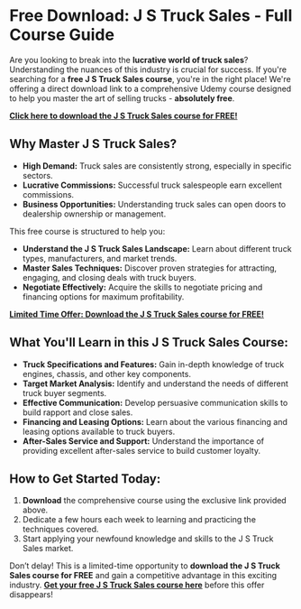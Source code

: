 # Free Download: J S Truck Sales - Full Course Guide

Are you looking to break into the **lucrative world of truck sales**? Understanding the nuances of this industry is crucial for success. If you're searching for a **free J S Truck Sales course**, you're in the right place! We're offering a direct download link to a comprehensive Udemy course designed to help you master the art of selling trucks - **absolutely free**.

[**Click here to download the J S Truck Sales course for FREE!**](https://udemywork.com/j-s-truck-sales)

## Why Master J S Truck Sales?

*   **High Demand:** Truck sales are consistently strong, especially in specific sectors.
*   **Lucrative Commissions:** Successful truck salespeople earn excellent commissions.
*   **Business Opportunities:** Understanding truck sales can open doors to dealership ownership or management.

This free course is structured to help you:

*   **Understand the J S Truck Sales Landscape:** Learn about different truck types, manufacturers, and market trends.
*   **Master Sales Techniques:** Discover proven strategies for attracting, engaging, and closing deals with truck buyers.
*   **Negotiate Effectively:** Acquire the skills to negotiate pricing and financing options for maximum profitability.

[**Limited Time Offer: Download the J S Truck Sales course for FREE!**](https://udemywork.com/j-s-truck-sales)

## What You'll Learn in this J S Truck Sales Course:

*   **Truck Specifications and Features:** Gain in-depth knowledge of truck engines, chassis, and other key components.
*   **Target Market Analysis:** Identify and understand the needs of different truck buyer segments.
*   **Effective Communication:** Develop persuasive communication skills to build rapport and close sales.
*   **Financing and Leasing Options:** Learn about the various financing and leasing options available to truck buyers.
*   **After-Sales Service and Support:** Understand the importance of providing excellent after-sales service to build customer loyalty.

## How to Get Started Today:

1.  **Download** the comprehensive course using the exclusive link provided above.
2.  Dedicate a few hours each week to learning and practicing the techniques covered.
3.  Start applying your newfound knowledge and skills to the J S Truck Sales market.

Don’t delay! This is a limited-time opportunity to **download the J S Truck Sales course for FREE** and gain a competitive advantage in this exciting industry. **[Get your free J S Truck Sales course here](https://udemywork.com/j-s-truck-sales)** before this offer disappears!
